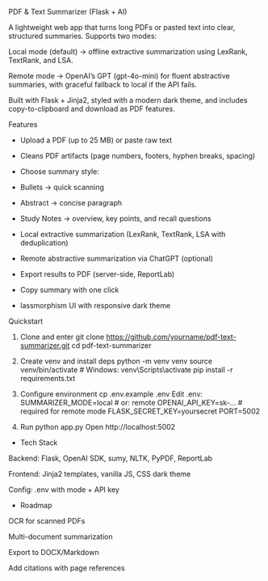  PDF & Text Summarizer (Flask + AI)

A lightweight web app that turns long PDFs or pasted text into clear, structured summaries.
Supports two modes:

Local mode (default) → offline extractive summarization using LexRank, TextRank, and LSA.

Remote mode → OpenAI’s GPT (gpt-4o-mini) for fluent abstractive summaries, with graceful fallback to local if the API fails.

Built with Flask + Jinja2, styled with a modern dark theme, and includes copy-to-clipboard and download as PDF features.

 Features

- Upload a PDF (up to 25 MB) or paste raw text

- Cleans PDF artifacts (page numbers, footers, hyphen breaks, spacing)

- Choose summary style:

- Bullets → quick scanning

- Abstract → concise paragraph

- Study Notes → overview, key points, and recall questions

- Local extractive summarization (LexRank, TextRank, LSA with deduplication)

- Remote abstractive summarization via ChatGPT (optional)

-  Export results to PDF (server-side, ReportLab)

-  Copy summary with one click

- lassmorphism UI with responsive dark theme

 Quickstart
1) Clone and enter
git clone https://github.com/yourname/pdf-text-summarizer.git
cd pdf-text-summarizer

2) Create venv and install deps
python -m venv venv
source venv/bin/activate      # Windows: venv\Scripts\activate
pip install -r requirements.txt

3) Configure environment
cp .env.example .env
 Edit .env:
 SUMMARIZER_MODE=local        # or: remote
 OPENAI_API_KEY=sk-...        # required for remote mode
 FLASK_SECRET_KEY=yoursecret
 PORT=5002

 4) Run
python app.py
 Open http://localhost:5002


- Tech Stack

Backend: Flask, OpenAI SDK, sumy, NLTK, PyPDF, ReportLab

Frontend: Jinja2 templates, vanilla JS, CSS dark theme

Config: .env with mode + API key

- Roadmap

OCR for scanned PDFs

Multi-document summarization

Export to DOCX/Markdown

Add citations with page references
